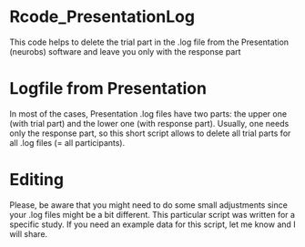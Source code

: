 # Rcode_PresentationLog
This code helps to delete the trial part in the .log file from the Presentation (neurobs) software and leave you only with the response part

# Logfile from Presentation
In most of the cases, Presentation .log files have two parts: the upper one (with trial part) and the lower one (with response part). Usually, one needs only the response part, so this short script allows to delete all trial parts for all .log files (= all participants). 

# Editing
Please, be aware that you might need to do some small adjustments since your .log files might be a bit different. This particular script was written for a specific study. If you need an example data for this script, let me know and I will share. 

